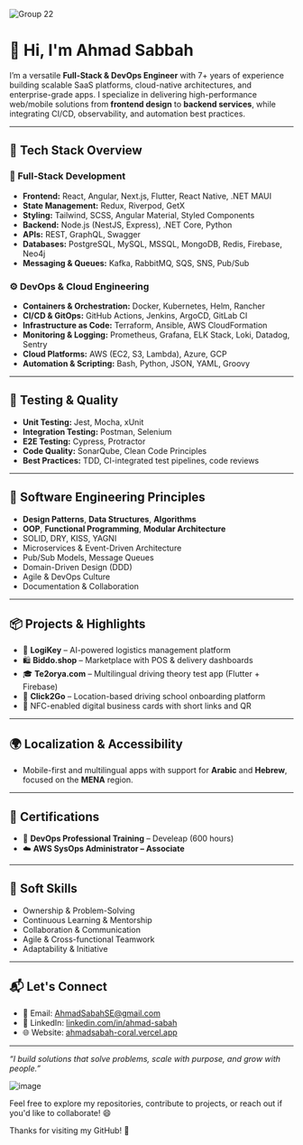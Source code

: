 
![Group 22](https://github.com/user-attachments/assets/d4e6ccbc-112c-497d-81ac-af1ea3464f2f)
# 👋 Hi, I'm Ahmad Sabbah

I’m a versatile **Full-Stack & DevOps Engineer** with 7+ years of experience building scalable SaaS platforms, cloud-native architectures, and enterprise-grade apps. I specialize in delivering high-performance web/mobile solutions from **frontend design** to **backend services**, while integrating CI/CD, observability, and automation best practices.

---

## 🚀 Tech Stack Overview

### 🧱 Full-Stack Development
- **Frontend:** React, Angular, Next.js, Flutter, React Native, .NET MAUI  
- **State Management:** Redux, Riverpod, GetX  
- **Styling:** Tailwind, SCSS, Angular Material, Styled Components  
- **Backend:** Node.js (NestJS, Express), .NET Core, Python  
- **APIs:** REST, GraphQL, Swagger  
- **Databases:** PostgreSQL, MySQL, MSSQL, MongoDB, Redis, Firebase, Neo4j  
- **Messaging & Queues:** Kafka, RabbitMQ, SQS, SNS, Pub/Sub  

### ⚙️ DevOps & Cloud Engineering
- **Containers & Orchestration:** Docker, Kubernetes, Helm, Rancher  
- **CI/CD & GitOps:** GitHub Actions, Jenkins, ArgoCD, GitLab CI  
- **Infrastructure as Code:** Terraform, Ansible, AWS CloudFormation  
- **Monitoring & Logging:** Prometheus, Grafana, ELK Stack, Loki, Datadog, Sentry  
- **Cloud Platforms:** AWS (EC2, S3, Lambda), Azure, GCP  
- **Automation & Scripting:** Bash, Python, JSON, YAML, Groovy  

---

## 🧪 Testing & Quality
- **Unit Testing:** Jest, Mocha, xUnit  
- **Integration Testing:** Postman, Selenium  
- **E2E Testing:** Cypress, Protractor  
- **Code Quality:** SonarQube, Clean Code Principles  
- **Best Practices:** TDD, CI-integrated test pipelines, code reviews  

---

## 🧠 Software Engineering Principles
- **Design Patterns**, **Data Structures**, **Algorithms**  
- **OOP**, **Functional Programming**, **Modular Architecture**  
- SOLID, DRY, KISS, YAGNI  
- Microservices & Event-Driven Architecture  
- Pub/Sub Models, Message Queues  
- Domain-Driven Design (DDD)  
- Agile & DevOps Culture  
- Documentation & Collaboration  

---

## 📦 Projects & Highlights
- 🚚 **LogiKey** – AI-powered logistics management platform  
- 🛍 **Biddo.shop** – Marketplace with POS & delivery dashboards  
- 🎓 **Te2orya.com** – Multilingual driving theory test app (Flutter + Firebase)  
- 🚗 **Click2Go** – Location-based driving school onboarding platform  
- 📇 NFC-enabled digital business cards with short links and QR  

---

## 🌍 Localization & Accessibility
- Mobile-first and multilingual apps with support for **Arabic** and **Hebrew**, focused on the **MENA** region.  

---

## 🧾 Certifications
- 🏅 **DevOps Professional Training** – Develeap (600 hours)  
- ☁️ **AWS SysOps Administrator – Associate**  

---

## 🤝 Soft Skills
- Ownership & Problem-Solving  
- Continuous Learning & Mentorship  
- Collaboration & Communication  
- Agile & Cross-functional Teamwork  
- Adaptability & Initiative  

---

## 📬 Let's Connect

- 📧 Email: [AhmadSabahSE@gmail.com](mailto:AhmadSabahSE@gmail.com)  
- 💼 LinkedIn: [linkedin.com/in/ahmad-sabah](https://linkedin.com/in/ahmad-sabah)  
- 🌐 Website: [ahmadsabah-coral.vercel.app](https://ahmadsabah-coral.vercel.app)  

---

_“I build solutions that solve problems, scale with purpose, and grow with people.”_


![image](https://github.com/user-attachments/assets/c54f79cc-968e-4190-8e4f-368e147733cc)


Feel free to explore my repositories, contribute to projects, or reach out if you'd like to collaborate! 😄

Thanks for visiting my GitHub! 🚀

